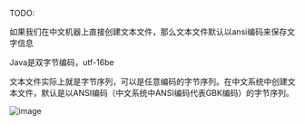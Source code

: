 TODO:

如果我们在中文机器上直接创建文本文件，那么文本文件默认以ansi编码来保存文字信息

Java是双字节编码，utf-16be


文本文件实际上就是字节序列，可以是任意编码的字节序列。在中文系统中创建文本文件，默认是以ANSI编码（中文系统中ANSI编码代表GBK编码）的字节序列。


![image](http://img.cdn.firejq.com/jpg/2018/3/21/b9d7ecceb87eb4469ead19a0d5844a0b.jpg)